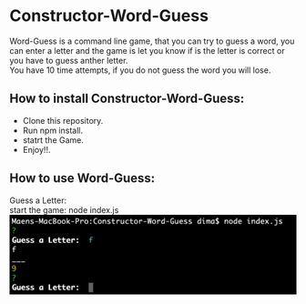 # Constructor-Word-Guess
Word-Guess is a command line game, that you can try to guess a word, you can enter a letter and the game is let you know if is the letter is correct or you have to guess anther letter.  
You have 10 time attempts, if you do not guess the word you will lose.
## How to install Constructor-Word-Guess:
* Clone this repository.
* Run npm install.
* statrt the Game.
* Enjoy!!.
## How to use Word-Guess:
Guess a Letter:  
start the game:  node index.js 
   ![guess-letter](./images/guess-letter.png)
